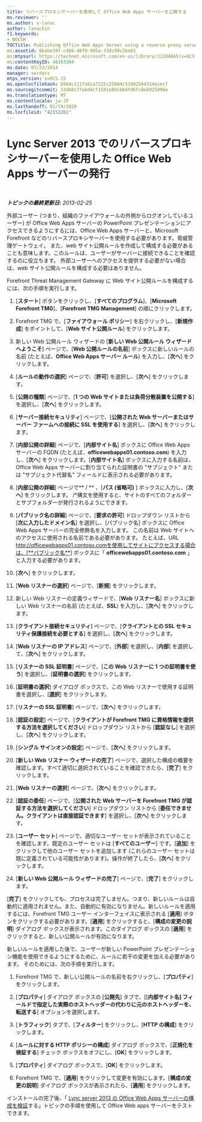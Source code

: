 ```yaml
---
title: リバースプロキシサーバーを使用して Office Web Apps サーバーを公開する
ms.reviewer: ''
ms.author: v-lanac
author: lanachin
f1.keywords:
- NOCSH
TOCTitle: Publishing Office Web Apps Server using a reverse proxy server
ms:assetid: 0babe39f-c4b9-46f0-995a-33dc99c2be03
ms:mtpsurl: https://technet.microsoft.com/en-us/library/JJ204665(v=OCS.15)
ms:contentKeyID: 48183384
ms.date: 07/23/2014
manager: serdars
mtps_version: v=OCS.15
ms.openlocfilehash: 6964c111fa6ca7225c25884c52d02564314ececf
ms.sourcegitcommit: 33db8c7febd4cf1591e8dcbbdfd6fc8e8925896e
ms.translationtype: MT
ms.contentlocale: ja-JP
ms.lasthandoff: 02/19/2020
ms.locfileid: "42152261"
---
```

<div data-xmlns="http://www.w3.org/1999/xhtml">

<div class="topic" data-xmlns="http://www.w3.org/1999/xhtml" data-msxsl="urn:schemas-microsoft-com:xslt" data-cs="http://msdn.microsoft.com/">

<div data-asp="https://msdn2.microsoft.com/asp">

# <a name="publishing-office-web-apps-server-in-lync-server-2013-using-a-reverse-proxy-server"></a>Lync Server 2013 でのリバースプロキシサーバーを使用した Office Web Apps サーバーの発行

</div>

<div id="mainSection">

<div id="mainBody">

<span> </span>

_**トピックの最終更新日:** 2013-02-25_

外部ユーザー (つまり、組織のファイアウォールの外側からログオンしているユーザー) が Office Web Apps サーバーの PowerPoint プレゼンテーションにアクセスできるようにするには、Office Web Apps サーバーと、Microsoft Forefront などのリバースプロキシサーバーを使用する必要があります。脅威管理ゲートウェイ。 また、web サイト公開ルールを作成して構成する必要があることも意味します。このルールは、ユーザーがサーバーに接続できることを確認するのに役立ちます。 外部ユーザーへのアクセスを提供する必要がない場合は、web サイト公開ルールを構成する必要はありません。

Forefront Threat Management Gateway に Web サイト公開ルールを構成するには、次の手順を実行します。

1.  [**スタート**] ボタンをクリックし、[**すべてのプログラム**]、[**Microsoft Forefront TMG**]、[**Forefront TMG Management**] の順にクリックします。

2.  Forefront TMG で、[**ファイアウォール ポリシー**] を右クリックし、[**新規作成**] をポイントして、[**Web サイト公開ルール**] をクリックします。

3.  新しい Web 公開ルール ウィザードの [**新しい Web 公開ルール ウィザードへようこそ**] ページで、[**Web 公開ルールの名前**] ボックスに新しいルールの名前 (たとえば、**Office Web Apps サーバー ルール**) を入力し、[**次へ**] をクリックします。

4.  [**ルールの動作の選択**] ページで、[**許可**] を選択し、[**次へ**] をクリックします。

5.  [**公開の種類**] ページで、[**1 つの Web サイトまたは負荷分散装置を公開する**] を選択し、[**次へ**] をクリックします。

6.  [**サーバー接続セキュリティ**] ページで、[**公開された Web サーバーまたはサーバー ファームへの接続に SSL を使用する**] を選択し、[**次へ**] をクリックします。

7.  [**内部公開の詳細**] ページで、[**内部サイト名**] ボックスに Office Web Apps サーバーの FQDN (たとえば、**officewebapps01.contoso.com**) を入力し、[**次へ**] をクリックします。[**内部サイト名**] ボックスに入力する名前は、Office Web Apps サーバーに割り当てられた証明書の "サブジェクト" または "サブジェクト代替名" フィールドに表示される必要があります。

8.  [**内部公開の詳細**] ページで** / ** 、[**パス (省略可)** ] ボックスに入力し、[**次へ**] をクリックします。 /\*構文を使用すると、サイトのすべてのフォルダーとサブフォルダーが発行されるようにできます。

9.  [**パブリック名の詳細**] ページで、[**要求の許可**] ドロップダウン リストから [**次に入力したドメイン名**] を選択し、[パブリック名] ボックスに Office Web Apps サーバーの完全修飾名を入力します。 この名前は Web サイトへのアクセスに使用される名前である必要があります。 たとえば、URL http://officewebapps01.contoso.comを使用してサイトにアクセスする場合は、[**パブリック名**] ボックスに「 **officewebapps01.contoso.com** 」と入力する必要があります。

10. [**次へ**] をクリックします。

11. [**Web リスナーの選択**] ページで、[**新規**] をクリックします。

12. 新しい Web リスナーの定義ウィザードで、[**Web リスナー名**] ボックスに新しい Web リスナーの名前 (たとえば、**SSL**) を入力し、[**次へ**] をクリックします。

13. [**クライアント接続セキュリティ**] ページで、[**クライアントとの SSL セキュリティ保護接続を必要とする**] を選択し、[**次へ**] をクリックします。

14. [**Web リスナーの IP アドレス**] ページで、[**外部**] を選択し、[**内部**] を選択して、[**次へ**] をクリックします。

15. [**リスナーの SSL 証明書**] ページで、[**この Web リスナーに 1 つの証明書を使う**] を選択し、[**証明書の選択**] をクリックします。

16. [**証明書の選択**] ダイアログ ボックスで、この Web リスナーで使用する証明書を選択し、[**選択**] をクリックします。

17. [**リスナーの SSL 証明書**] ページで、[**次へ**] をクリックします。

18. [**認証の設定**] ページで、[**クライアントが Forefront TMG に資格情報を提供する方法を選択してください**] ドロップダウン リストから [**認証なし**] を選択し、[**次へ**] をクリックします。

19. [**シングル サインオンの設定**] ページで、[**次へ**] をクリックします。

20. [**新しい Web リスナー ウィザードの完了**] ページで、選択した構成の概要を確認します。すべて適切に選択されていることを確認できたら、[**完了**] をクリックします。

21. [**Web リスナーの選択**] ページで、[**次へ**] をクリックします。

22. [**認証の委任**] ページで、[**公開された Web サーバーを Forefront TMG が認証する方法を選択してください**] ドロップダウン リストから [**委任できません。クライアントは直接認証できます**] を選択し、[**次へ**] をクリックします。

23. [**ユーザー セット**] ページで、適切なユーザー セットが表示されていることを確認します。既定のユーザー セットは [**すべてのユーザー**] です。[**追加**] をクリックして他のユーザー セットを追加します (これらのユーザー セットは既に定義されている可能性があります)。操作が終了したら、[**次へ**] をクリックします。

24. [**新しい Web 公開ルール ウィザードの完了**] ページで、[**完了**] をクリックします。

[**完了**] をクリックしても、プロセスは完了しません。つまり、新しいルールは自動的に適用されません。また、自動的に有効になりません。新しいルールを適用するには、Forefront TMG ユーザー インターフェイスに表示される [**適用**] ボタンをクリックする必要があります。[**適用**] をクリックすると、[**構成の変更の説明**] ダイアログ ボックスが表示されます。このダイアログ ボックスの [**適用**] をクリックすると、新しい公開ルールが有効になります。

新しいルールを適用した後で、ユーザーが新しい PowerPoint プレゼンテーション機能を使用できるようにするために、ルールに若干の変更を加える必要があります。 そのためには、次の手順を実行します。

1.  Forefront TMG で、新しい公開ルールの名前を右クリックし、[**プロパティ**] をクリックします。

2.  [**プロパティ**] ダイアログ ボックスの [**公開先**] タブで、[[**内部サイト名] フィールドで指定した実際のホストヘッダーの代わりに元のホストヘッダーを、転送する**] オプションを選択します。

3.  [**トラフィック**] タブで、[**フィルター**] をクリックし、[**HTTP の構成**] をクリックします。

4.  [**ルールに対する HTTP ポリシーの構成**] ダイアログ ボックスで、[**正規化を検証する**] チェック ボックスをオフにし、[**OK**] をクリックします。

5.  [**プロパティ**] ダイアログ ボックスで、[**OK**] をクリックします。

6.  Forefront TMG で、[**適用**] をクリックして変更を有効にします。[**構成の変更の説明**] ダイアログ ボックスが表示されたら、[**適用**] をクリックします。

インストールの完了後、「 [Lync server 2013 の Office Web Apps サーバーの構成を検証](lync-server-2013-validating-the-configuration-of-office-web-apps-server.md)する」トピックの手順を使用して Office Web apps サーバーをテストできます。

</div>

<span> </span>

</div>

</div>

</div>

